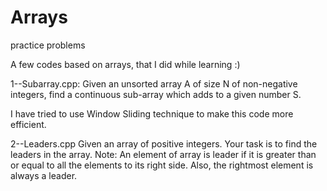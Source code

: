 # Arrays
practice problems

A few codes based on arrays, that I did while learning :)

1--Subarray.cpp: Given an unsorted array A of size N of non-negative integers, find a continuous sub-array which adds to a given number S.

I have tried to use Window Sliding technique to make this code more efficient.

2--Leaders.cpp
Given an array of positive integers. Your task is to find the leaders in the array.
Note: An element of array is leader if it is greater than or equal to all the elements to its right side. Also, the rightmost element is always a leader. 
